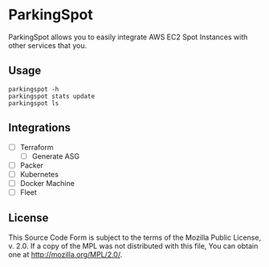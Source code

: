 # ParkingSpot

ParkingSpot allows you to easily integrate AWS EC2 Spot Instances with other
services that you.

## Usage

```
parkingspot -h
parkingspot stats update
parkingspot ls
```

## Integrations

 - [ ] Terraform
   - [ ] Generate ASG
 - [ ] Packer
 - [ ] Kubernetes
 - [ ] Docker Machine
 - [ ] Fleet

## License

This Source Code Form is subject to the terms of the Mozilla Public
License, v. 2.0. If a copy of the MPL was not distributed with this
file, You can obtain one at http://mozilla.org/MPL/2.0/.

